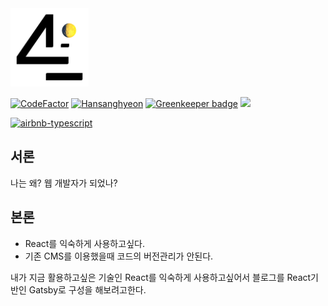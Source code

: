 <a href="https://4log.hapas.io/">
  <img width="125" src="static/4log-logo.png">
</a>

[![CodeFactor](https://www.codefactor.io/repository/github/hansanghyeon/4log/badge)](https://www.codefactor.io/repository/github/hansanghyeon/4log)
[![Hansanghyeon](https://circleci.com/gh/Hansanghyeon/4log.svg?style=shield)](https://app.circleci.com/pipelines/github/Hansanghyeon/4log)
[![Greenkeeper badge](https://badges.greenkeeper.io/Hansanghyeon/4log.svg)](https://greenkeeper.io/)
<a href="https://hits.seeyoufarm.com"/><img src="https://hits.seeyoufarm.com/api/count/incr/badge.svg?url=https%3A%2F%2Fgithub.com%2FHansanghyeon%2F4log"/></a>

[![airbnb-typescript](https://img.shields.io/badge/code%20style-airbnb--typescript-blue)](https://github.com/iamturns/eslint-config-airbnb-typescript)

## 서론

나는 왜? 웹 개발자가 되었나?

## 본론

- React를 익숙하게 사용하고싶다.
- 기존 CMS를 이용했을때 코드의 버전관리가 안된다.

내가 지금 활용하고싶은 기술인 React를 익숙하게 사용하고싶어서 블로그를 React기반인 Gatsby로 구성을 해보려고한다.
